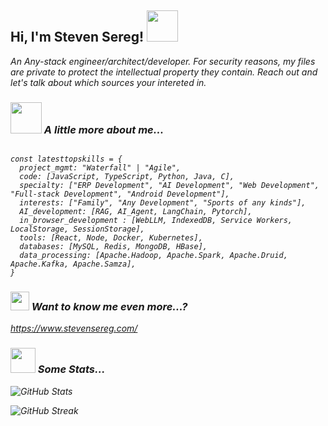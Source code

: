 <h2> Hi, I'm Steven Sereg! <img src="https://media.giphy.com/media/mGcNjsfWAjY5AEZNw6/giphy.gif" width="50" /></h2>
<p><em>An Any-stack engineer/architect/developer. For security reasons, my files are private to protect the intellectual property they contain. Reach out and let's talk about which sources your intereted in. </p>

### <img src="https://media.giphy.com/media/VgCDAzcKvsR6OM0uWg/giphy.gif" width="50" /> A little more about me...

<pre><code>
const latesttopskills = {
  project_mgmt: "Waterfall" | "Agile",
  code: [JavaScript, TypeScript, Python, Java, C],
  specialty: ["ERP Development", "AI Development", "Web Development", "Full-stack Development", "Android Development"],
  interests: ["Family", "Any Development", "Sports of any kinds"],
  AI_development: [RAG, AI_Agent, LangChain, Pytorch],
  in_browser_development : [WebLLM, IndexedDB, Service Workers, LocalStorage, SessionStorage],
  tools: [React, Node, Docker, Kubernetes],
  databases: [MySQL, Redis, MongoDB, HBase],
  data_processing: [Apache.Hadoop, Apache.Spark, Apache.Druid, Apache.Kafka, Apache.Samza],
}
</code></pre>

### <img width="30" bottom="-5" src="https://media1.giphy.com/media/v1.Y2lkPTc5MGI3NjExdWZmaXh0ZGowN3V5MDZ2OXpsYnh5dGFvOGt0cmVnOWYydXFwcHI4dSZlcD12MV9pbnRlcm5hbF9naWZfYnlfaWQmY3Q9cw/Rrh06GopYdQPFva7AF/giphy.gif" /> Want to know me even more...?
<a href="https://www.stevensereg.com/" target="_blank">https://www.stevensereg.com/</a>&nbsp;&nbsp;

### <img width="40" bottom="-5" src="[https://stevensereg.com/827b3967-aaef-449a-b496-a1e74b015218](https://stevensereg.com/378582116-827b3967-aaef-449a-b496-a1e74b015218.gif)" /> Some Stats...

![GitHub Stats](https://www.stevensereg.com/githubdata.svg)

![GitHub Streak](https://www.stevensereg.com/githubstats2.svg)
